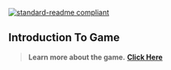 [![standard-readme compliant](https://img.shields.io/badge/Return_To-Previous_Page-blueviolet.svg?style=flat-square?size=100)](../main.md)

## Introduction To Game
> **Learn more about the game.** [**Click Here**](./Intro.md)
